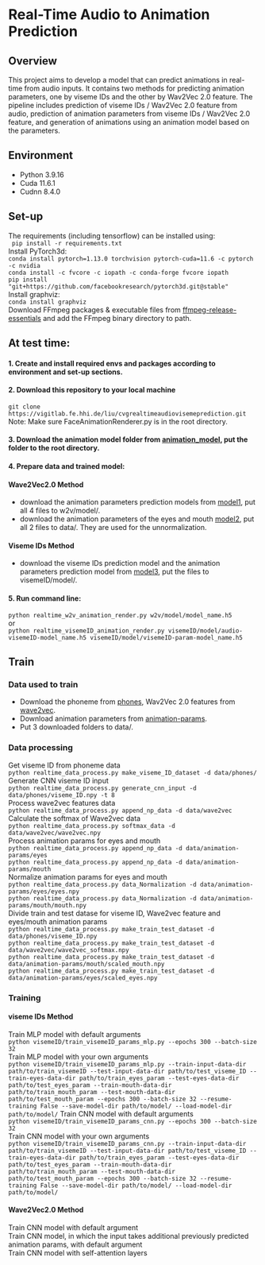# Real-Time Audio to Animation Prediction
## Overview

This project aims to develop a model that can predict animations in real-time from audio inputs.
It contains two methods for predicting animation parameters, one by viseme IDs and the other by Wav2Vec 2.0 feature. The pipeline includes prediction of viseme IDs / Wav2Vec 2.0 feature from audio, prediction of animation parameters from viseme IDs / Wav2Vec 2.0 feature, and generation of animations using an animation model based on the parameters.



## Environment

- Python 3.9.16
- Cuda 11.6.1
- Cudnn 8.4.0
## Set-up
The requirements (including tensorflow) can be installed using:<br>
``` pip install -r requirements.txt```<br>
Install PyTorch3d:<br>
```conda install pytorch=1.13.0 torchvision pytorch-cuda=11.6 -c pytorch -c nvidia```<br>
```conda install -c fvcore -c iopath -c conda-forge fvcore iopath```<br>
```pip install "git+https://github.com/facebookresearch/pytorch3d.git@stable"``` <br>
Install graphviz:<br>
```conda install graphviz```<br>
Download FFmpeg packages & executable files from
[ffmpeg-release-essentials](https://www.gyan.dev/ffmpeg/builds/ffmpeg-release-essentials.7z)
and add the FFmpeg binary directory to path.<br>

## At test time:

#### 1. Create and install required envs and packages according to environment and set-up sections.
#### 2. Download this repository to your local machine <br>
```git clone https://vigitlab.fe.hhi.de/liu/cvgrealtimeaudiovisemeprediction.git ```<br>
Note: Make sure FaceAnimationRenderer.py is in the root directory.
#### 3. Download the animation model folder from [animation_model](https://vigitlab.fe.hhi.de/liu/cvgrealtimeaudiovisemeprediction.git), put the folder to the root directory.
#### 4. Prepare data and trained model:<br>
#### Wave2Vec2.0 Method
- download the animation parameters prediction models from [model1](https://vigitlab.fe.hhi.de/liu/cvgrealtimeaudiovisemeprediction.git), put all 4 files to w2v/model/.
- download the animation parameters of the eyes and mouth [model2](https://vigitlab.fe.hhi.de/liu/cvgrealtimeaudiovisemeprediction.git), put all 2 files to data/. They are used for the unnormalization.
#### Viseme IDs Method
- download the viseme IDs prediction model and the animation parameters prediction model from [model3](https://vigitlab.fe.hhi.de/liu/cvgrealtimeaudiovisemeprediction.git), put the files to visemeID/model/.
#### 5. Run command line:<br>
```python realtime_w2v_animation_render.py w2v/model/model_name.h5``` <br>
or <br>
```python realtime_visemeID_animation_render.py visemeID/model/audio-visemeID-model_name.h5 visemeID/model/visemeID-param-model_name.h5``` <br>


## Train
### Data used to train
- Download the phoneme from [phones](https://vigitlab.fe.hhi.de/liu/cvgrealtimeaudiovisemeprediction.git), Wav2Vec 2.0 features from [wave2vec](https://vigitlab.fe.hhi.de/liu/cvgrealtimeaudiovisemeprediction.git).
- Download animation parameters from [animation-params](https://vigitlab.fe.hhi.de/liu/cvgrealtimeaudiovisemeprediction.git).
- Put 3 downloaded folders to data/.
### Data processing
Get viseme ID from phoneme data <br>
```python realtime_data_process.py make_viseme_ID_dataset -d data/phones/```<br>
Generate CNN viseme ID input <br>
```python realtime_data_process.py generate_cnn_input -d data/phones/viseme_ID.npy -t 8```<br>
Process wave2vec features data <br>
```python realtime_data_process.py append_np_data -d data/wave2vec```<br>
Calculate the softmax of Wave2vec data <br>
```python realtime_data_process.py softmax_data -d data/wave2vec/wave2vec.npy```<br>
Process animation params for eyes and mouth <br>
```python realtime_data_process.py append_np_data -d data/animation-params/eyes```<br>
```python realtime_data_process.py append_np_data -d data/animation-params/mouth```<br>
Normalize animation params for eyes and mouth <br>
```python realtime_data_process.py data_Normalization -d data/animation-params/eyes/eyes.npy```<br>
```python realtime_data_process.py data_Normalization -d data/animation-params/mouth/mouth.npy```<br>
Divide train and test datase for viseme ID, Wave2vec feature and eyes/mouth animation params <br>
```python realtime_data_process.py make_train_test_dataset -d data/phones/viseme_ID.npy```<br>
```python realtime_data_process.py make_train_test_dataset -d data/wave2vec/wave2vec_softmax.npy```<br>
```python realtime_data_process.py make_train_test_dataset -d data/animation-params/mouth/scaled_mouth.npy```<br>
```python realtime_data_process.py make_train_test_dataset -d data/animation-params/eyes/scaled_eyes.npy```<br>

### Training
#### viseme IDs Method
Train MLP model with default arguments<br>
```python visemeID/train_visemeID_params_mlp.py --epochs 300 --batch-size 32```<br>
Train MLP model with your own arguments<br>
```python visemeID/train_visemeID_params_mlp.py --train-input-data-dir path/to/train_visemeID --test-input-data-dir path/to/test_viseme_ID --train-eyes-data-dir path/to/train_eyes_param --test-eyes-data-dir path/to/test_eyes_param --train-mouth-data-dir path/to/train_mouth_param --test-mouth-data-dir path/to/test_mouth_param --epochs 300 --batch-size 32 --resume-training False --save-model-dir path/to/model/ --load-model-dir path/to/model/```
Train CNN model with default arguments<br>
```python visemeID/train_visemeID_params_cnn.py --epochs 300 --batch-size 32```<br>
Train CNN model with your own arguments<br>
```python visemeID/train_visemeID_params_cnn.py --train-input-data-dir path/to/train_visemeID --test-input-data-dir path/to/test_viseme_ID --train-eyes-data-dir path/to/train_eyes_param --test-eyes-data-dir path/to/test_eyes_param --train-mouth-data-dir path/to/train_mouth_param --test-mouth-data-dir path/to/test_mouth_param --epochs 300 --batch-size 32 --resume-training False --save-model-dir path/to/model/ --load-model-dir path/to/model/```

#### Wave2Vec2.0 Method
Train CNN model with default argument<br>
Train CNN model, in which the input takes additional previously predicted animation params, with default argument<br>
Train CNN model with self-attention layers<br>


